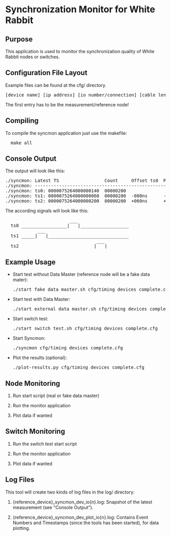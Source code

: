 Synchronization Monitor for White Rabbit
========================================

Purpose
-------

This application is used to monitor the synchronization quality of White Rabbit nodes or switches.

Configuration File Layout
-------------------------

Example files can be found at the cfg/ directory.

<pre>[device name] [ip address] [io number/connection] [cable length in meters]</pre>

The first entry has to be the measurement/reference node!

Compiling
---------

To compile the syncmon application just use the makefile:

<pre>
  make all
</pre>

Console Output
--------------

The output will look like this:

<pre>
./syncmon: Latest TS                 Count     Offset ts0  MaxFuture  MinFuture  MaxPast  MinPast  Average
./syncmon: ----------------------------------------------------------------------------------------------------
./syncmon: ts0: 0000075264000000140  00000200
./syncmon: ts1: 0000075264000000060  00000200  -080ns      -080ns     -079ns     +000ns   +000ns   -79.889999ns
./syncmon: ts2: 0000075264000000200  00000200  +060ns      +000ns     +000ns     +060ns   +059ns   +59.775333ns
</pre>

The according signals will look like this:

<pre>
                        ___                   
  ts0 _________________|   |__________________
            ___                               
  ts1 _____|   |______________________________
                                  ___         
  ts2 ___________________________|   |________
</pre>

Example Usage
-------------

* Start test without Data Master (reference node will be a fake data mater):
  <pre>./start_fake_data_master.sh cfg/timing_devices_complete.cfg</pre>

* Start test with Data Master:
  <pre>./start_external_data_master.sh cfg/timing_devices_complete.cfg udp/dev/data.master</pre>

* Start switch test:
  <pre>./start_switch_test.sh cfg/timing_devices_complete.cfg</pre>

* Start Syncmon:
  <pre>./syncmon cfg/timing_devices_complete.cfg</pre>

* Plot the results (optional): 
  <pre>./plot-results.py cfg/timing_devices_complete.cfg</pre>

Node Monitoring
---------------

1. Run start script (real or fake data master)

2. Run the monitor application

3. Plot data if wanted

Switch Monitoring
-----------------

1. Run the switch test start script

2. Run the monitor application

3. Plot data if wanted

Log Files
---------

This tool will create two kinds of log files in the log/ directory:

1. {reference_device}_syncmon_dev_io{n}.log: Snapshot of the latest measurement (see "Console Output").

2. {reference_device}_syncmon_dev_plot_io{n}.log: Contains Event Numbers and Timestamps (since the tools has been started), for data plotting.
